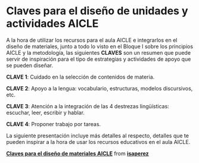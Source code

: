 # Claves para el diseño de unidades y actividades AICLE

A la hora de utilizar los recursos para el aula AICLE e integrarlos en el diseño de materiales, junto a todo lo visto en el Bloque I sobre los principios AICLE y la metodología, las siguientes **CLAVES** son un resumen que puede servir de inspiración para el tipo de estrategias y actividades de apoyo que se pueden diseñar.

**CLAVE 1**: Cuidado en la selección de contenidos de materia.

**CLAVE 2**: Apoyo a la lengua: vocabulario, estructuras, modelos discursivos, etc.

**CLAVE 3**: Atención a la integración de las 4 destrezas lingüísticas: escuchar, leer, escribir y hablar.

**CLAVE 4**: Proponer trabajo por tareas.

La siguiente presentación incluye más detalles al respecto, detalles que te pueden inspirar a la hora de usar los recursos educativos en el aula AICLE.

**[Claves para el diseño de materiales AICLE](//www.slideshare.net/isaperez/claves-aicle-intef "Claves para el diseño de materiales AICLE")** from **[isaperez](https://www.slideshare.net/isaperez)**